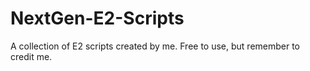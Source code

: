 # NextGen-E2-Scripts
A collection of E2 scripts created by me. Free to use, but remember to credit me.
